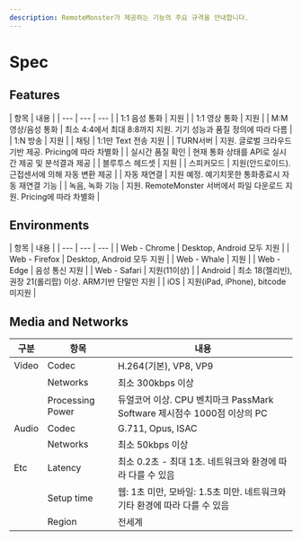 ```yaml
---
description: RemoteMonster가 제공하는 기능의 주요 규격을 안내합니다.
---
```


# Spec

## Features

| 항목 | 내용 |
| --- | --- | --- |
| 1:1 음성 통화 | 지원 |
| 1:1 영상 통화 | 지원 |
| M:M 영상/음성 통화 | 최소 4:4에서 최대 8:8까지 지원. 기기 성능과 품질 정의에 따라 다름 |
| 1:N 방송 | 지원 |
| 채팅 | 1:1만 Text 전송 지원 |
| TURN서버 | 지원. 글로벌 크라우드 기반 제공. Pricing에 따라 차별화 |
| 실시간 품질 확인 | 현재 통화 상태를 API로 실시간 제공 및 분석결과 제공 |
| 블루투스 헤드셋 | 지원 |
| 스피커모드 | 지원\(안드로이드\). 근접센서에 의해 자동 변환 제공 |
| 자동 재연결 | 지원 예정. 예기치못한 통화종료시 자동 재연결 기능 |
| 녹음, 녹화 기능 | 지원. RemoteMonster 서버에서 파일 다운로드 지원. Pricing에 따라 차별화 |

## Environments

| 항목 | 내용 |
| --- | --- | --- |
| Web - Chrome | Desktop, Android 모두 지원 |
| Web - Firefox | Desktop, Android 모두 지원 |
| Web - Whale | 지원 |
| Web - Edge | 음성 통신 지원 |
| Web - Safari | 지원\(11이상\) |
| Android | 최소 18\(젤리빈\), 권장 21\(롤리팝\) 이상. ARM기반 단말만 지원 |
| iOS | 지원\(iPad, iPhone\), bitcode 미지원 |

## Media and Networks

| 구분 | 항목 | 내용 |
| --- | --- | --- |
| Video | Codec | H.264\(기본\), VP8, VP9 |
|  | Networks | 최소 300kbps 이상 |
|  | Processing Power |  듀얼코어 이상. CPU 벤치마크 PassMark Software 제시점수 1000점 이상의 PC |
| Audio | Codec | G.711, Opus, ISAC |
|  | Networks | 최소 50kbps 이상 |
| Etc | Latency | 최소 0.2초 - 최대 1초. 네트워크와 환경에 따라 다를 수 있음 |
|  | Setup time | 웹: 1초 미만, 모바일: 1.5초 미만. 네트워크와 기타 환경에 따라 다를 수 있음 |
|  | Region | 전세계 |



